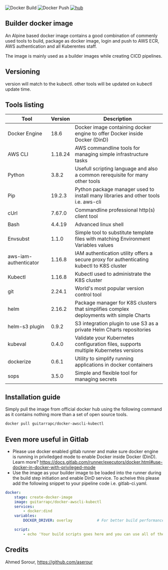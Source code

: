 ![Docker Build](https://github.com/guitarrapc/docker-aws-cli/workflows/Docker%20Build/badge.svg) ![Docker Push](https://github.com/guitarrapc/docker-aws-cli/workflows/Docker%20Push/badge.svg) [![hub](https://img.shields.io/docker/pulls/guitarrapc/docker-awscli-kubectl.svg)](https://hub.docker.com/r/guitarrapc/docker-awscli-kubectl/)

## Builder docker image

An Alpine based docker image contains a good combination of commenly used tools to build, package as docker image, login and push to AWS ECR, AWS authentication and all Kuberentes staff.

The image is mainly used as a builder images while creating CICD pipelines.

## Versioning

version will match to the kubectl.
other tools will be updated on kubectl update time.

## Tools listing

|Tool                   |Version        |Description                                                                               |
|-----------------------|---------------|------------------------------------------------------------------------------------------|
|Docker Engine          |18.6           |Docker image containing docker engine to offer Docker inside Docker (DinD)                |
|AWS CLI                |1.18.24        |AWS commandline tools for managing simple infrastructure tasks                            |
|Python                 |3.8.2          |Usefull scripting language and also a common rerequisite for many other tools             |
|Pip                    |19.2.3         |Python package manager used to install many libraries and other tools i.e. aws-cli        |
|cUrl                   |7.67.0         |Commandline professional http(s) client tool                                              |
|Bash                   |4.4.19         |Advanced linux shell                                                                      |
|Envsubst               |1.1.0          |Simple tool to substitute template files with matching Environment Variables values       |
|aws-iam-authenticator  |1.16.8         |IAM authentication utility offers a secure proxy for authenticating kubectl to K8S cluster|
|Kubectl                |1.16.8         |Kubectl used to administrate the K8S cluster                                              |
|git                    |2.24.1         |World's most popular version control tool                                                 |
|helm                   |2.16.2         |Package manager for K8S clusters that simplifies complex deployments with simple Charts   |
|helm-s3 plugin         |0.9.2          |S3 integration plugin to use S3 as a private Helm Charts repositories                     |
|kubeval                |0.4.0          |Validate your Kubernetes configuration files, supports multiple Kubernetes versions       |
|dockerize              |0.6.1          |Utility to simplify running applications in docker containers                             |
|sops                   |3.5.0          |Simple and flexible tool for managing secrets                                             |

## Installation guide

Simply pull the image from official docker hub using the following command as it contains nothing more than a set of open source tools.

```sh
docker pull guitarrapc/docker-awscli-kubectl
```

## Even more useful in Gitlab

- Please use docker enabled gitlab runner and make sure docker engine is running in priviledged mode to enable Docker inside Docker (DinD). Learn more? https://docs.gitlab.com/runner/executors/docker.html#use-docker-in-docker-with-privileged-mode
- Use the image as your builder image to be loaded into the runner during the build step initiation and enable DinD service. To acheive this please add the following snippet to your pipeline code i.e. gitlab-ci.yaml.

```yaml
docker:
    stage: create-docker-image
    image: guitarrapc/docker-awscli-kubectl
    services:
        - docker:dind
    variables:
        DOCKER_DRIVER: overlay           # For better build performance

    script:
        - echo 'Your build scripts goes here and you can use all of the above toolset'
```

## Credits

Ahmed Sorour, https://github.com/aserour